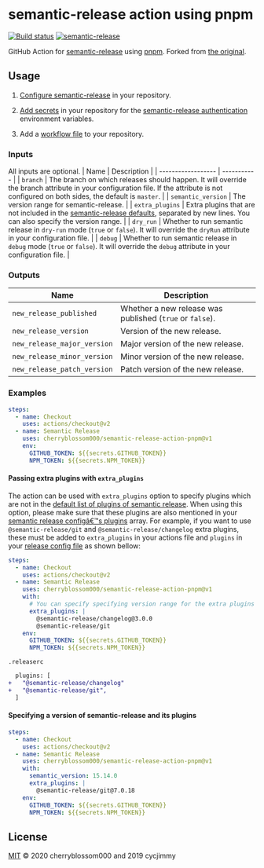 # semantic-release action using pnpm
[![Build status](https://github.com/cherryblossom000/semantic-release-action-pnpm/workflows/Build/badge.svg)](https://github.com/cherryblossom000/semantic-release-action-pnpm/actions) [![semantic-release](https://img.shields.io/badge/%20%20%F0%9F%93%A6%F0%9F%9A%80-semantic--release-e10079.svg)](https://github.com/semantic-release/semantic-release)

GitHub Action for [semantic-release](https://github.com/semantic-release/semantic-release) using [pnpm](https://github.com/pnpm/pnpm). Forked from [the original](https://github.com/cycjimmy/semantic-release-action).

## Usage
1. [Configure semantic-release](https://github.com/semantic-release/semantic-release/blob/master/docs/usage/configuration.md#configuration) in your repository.

2. [Add secrets](https://help.github.com/en/articles/virtual-environments-for-github-actions#creating-and-using-secrets-encrypted-variables) in your repository for the [semantic-release authentication](https://github.com/semantic-release/semantic-release/blob/master/docs/usage/ci-configuration.md#authentication) environment variables.

3. Add a [workflow file](https://help.github.com/en/articles/workflow-syntax-for-github-actions) to your repository.

### Inputs
All inputs are optional.
| Name               | Description |
| ------------------ | ----------- |
| `branch`           | The branch on which releases should happen. It will override the branch attribute in your configuration file. If the attribute is not configured on both sides, the default is `master`. |
| `semantic_version` | The version range for semantic-release. |
| `extra_plugins`    | Extra plugins that are not included in the [semantic-release defaults](https://semantic-release.gitbook.io/semantic-release/usage/plugins#default-plugins), separated by new lines. You can also specify the version range. |
| `dry_run`          | Whether to run semantic release in `dry-run` mode (`true` or `false`). It will override the `dryRun` attribute in your configuration file. |
| `debug`          | Whether to run semantic release in `debug` mode (`true` or `false`). It will override the `debug` attribute in your configuration file. |

### Outputs
| Name                        | Description                                              |
| --------------------------- | -------------------------------------------------------- |
| `new_release_published`     | Whether a new release was published (`true` or `false`). |
| `new_release_version`       | Version of the new release.                              |
| `new_release_major_version` | Major version of the new release.                        |
| `new_release_minor_version` | Minor version of the new release.                        |
| `new_release_patch_version` | Patch version of the new release.                        |

### Examples
```yaml
steps:
  - name: Checkout
    uses: actions/checkout@v2
  - name: Semantic Release
    uses: cherryblossom000/semantic-release-action-pnpm@v1
    env:
      GITHUB_TOKEN: ${{secrets.GITHUB_TOKEN}}
      NPM_TOKEN: ${{secrets.NPM_TOKEN}}
```

#### Passing extra plugins with `extra_plugins`
The action can be used with `extra_plugins` option to specify plugins which are not in the [default list of plugins of semantic release](https://semantic-release.gitbook.io/semantic-release/usage/plugins#default-plugins). When using this option, please make sure that these plugins are also mentioned in your [semantic release configâ€™s plugins](https://semantic-release.gitbook.io/semantic-release/usage/configuration#plugins) array. For example, if you want to use `@semantic-release/git` and `@semantic-release/changelog` extra plugins, these must be added to `extra_plugins` in your actions file and `plugins` in your [release config file](https://semantic-release.gitbook.io/semantic-release/usage/configuration#configuration-file) as shown bellow:

```yaml
steps:
  - name: Checkout
    uses: actions/checkout@v2
  - name: Semantic Release
    uses: cherryblossom000/semantic-release-action-pnpm@v1
    with:
      # You can specify specifying version range for the extra plugins if you prefer.
      extra_plugins: |
        @semantic-release/changelog@3.0.0
        @semantic-release/git
    env:
      GITHUB_TOKEN: ${{secrets.GITHUB_TOKEN}}
      NPM_TOKEN: ${{secrets.NPM_TOKEN}}
```

`.releaserc`
```diff
  plugins: [
+   "@semantic-release/changelog"
+   "@semantic-release/git",
  ]
```

#### Specifying a version of semantic-release and its plugins
```yaml
steps:
  - name: Checkout
    uses: actions/checkout@v2
  - name: Semantic Release
    uses: cherryblossom000/semantic-release-action-pnpm@v1
    with:
      semantic_version: 15.14.0
      extra_plugins: |
        @semantic-release/git@7.0.18
    env:
      GITHUB_TOKEN: ${{secrets.GITHUB_TOKEN}}
      NPM_TOKEN: ${{secrets.NPM_TOKEN}}
```

## License
[MIT](LICENSE) © 2020 cherryblossom000 and 2019 cycjimmy
